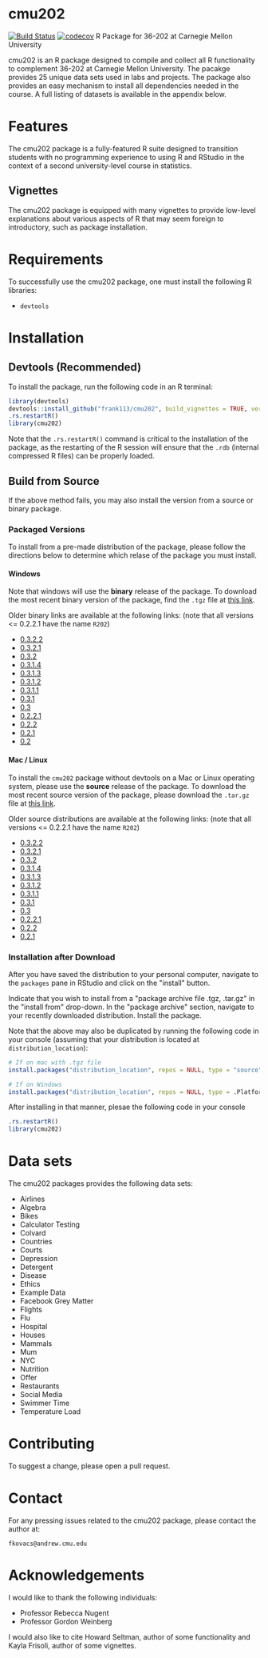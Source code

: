# cmu202

[![Build Status](https://travis-ci.org/frank113/cmu202.svg?branch=master)](https://travis-ci.org/frank113/cmu202)
[![codecov](https://codecov.io/gh/frank113/cmu202/branch/master/graph/badge.svg)](https://codecov.io/gh/frank113/cmu202)
R Package for 36-202 at Carnegie Mellon University

cmu202 is an R package designed to compile and collect all R functionality to complement 36-202 at Carnegie Mellon University. The pacakge provides 25 unique data sets used in labs and projects. The package also provides an easy mechanism to install all dependencies needed in the course. A full listing of datasets is available in the appendix below.

# Features

The cmu202 package is a fully-featured R suite designed to transition students with no programming experience to using R and RStudio in the context of a second university-level course in statistics.

## Vignettes

The cmu202 package is equipped with many vignettes to provide low-level explanations about various aspects of R that may seem foreign to introductory, such as package installation.

# Requirements

To successfully use the cmu202 package, one must install the following R libraries:

+ `devtools`

# Installation

## Devtools (Recommended)

To install the package, run the following code in an R terminal:

```r
library(devtools)
devtools::install_github("frank113/cmu202", build_vignettes = TRUE, version = "0.3.2.2")
.rs.restartR()
library(cmu202)
```

Note that the `.rs.restartR()` command is critical to the installation of the package, as the restarting of the R session will ensure that the `.rdb` (internal compressed R files) can be properly loaded.

## Build from Source

If the above method fails, you may also install the version from a source or binary package.

### Packaged Versions

To install from a pre-made distribution of the package, please follow the directions below to determine which relase of the package you must install.

#### Windows

Note that windows will use the **binary** release of the package. To download the most recent binary version of the package, find the `.tgz` file at [this link](https://github.com/frank113/cmu202/blob/41a6bbf120a3297c1c7fd60742d458edff903a54/cmu202_0.3.2.2.tgz).

Older binary links are available at the following links: (note that all versions <= 0.2.2.1 have the name `R202`)

+ [0.3.2.2](https://github.com/frank113/cmu202/blob/41a6bbf120a3297c1c7fd60742d458edff903a54/cmu202_0.3.2.2.tgz)
+ [0.3.2.1](https://github.com/frank113/cmu202/blob/951d894e7902d9b19929df347d4ea502daebd983/cmu202_0.3.2.1.tgz)
+ [0.3.2](https://github.com/frank113/cmu202/blob/7db1a799e58c93fd7ca8709f633639c11b73520b/cmu202_0.3.2.tgz)
+ [0.3.1.4](https://github.com/frank113/cmu202/blob/2ef987c0414672101a856ed887e3a4b6378009cb/cmu202_0.3.1.4.tgz)
+ [0.3.1.3](https://github.com/frank113/cmu202/blob/090a471f065b4430f6530795cdffa4f254a655e2/cmu202_0.3.1.3.tgz)
+ [0.3.1.2](https://github.com/frank113/cmu202/blob/8cde21416db1511cbdfb6c99446ad0c62961a1b9/cmu202_0.3.1.2.tgz)
+ [0.3.1.1](https://github.com/frank113/cmu202/blob/0557b4ce3ebac89b82d00b51a71b8bda847b1965/cmu202_0.3.1.1.tgz)
+ [0.3.1](https://github.com/frank113/cmu202/blob/5f98a0e66150d556f3db869483ce1f1b64b6dcaa/cmu202_0.3.1.tgz)
+ [0.3](https://github.com/frank113/cmu202/blob/58ccfefeed47e55c1ab34c6aceccca389c7f8248/cmu202_0.3.tgz)
+ [0.2.2.1](https://github.com/frank113/cmu202/blob/8afbf1da221e93ec4246a91423ea9f797716b421/R202_0.2.2.1.tgz)
+ [0.2.2](https://github.com/frank113/cmu202/blob/c13632e8aa08dd885b350ec96d66be85b5167e16/R202_0.2.2.tgz)
+ [0.2.1](https://github.com/frank113/cmu202/blob/e0002b8a7b0e9981ed01d257c4d9c2f7d39cc3dd/R202_0.2.1.tgz)
+ [0.2](https://github.com/frank113/cmu202/blob/c2ffd608d5e71d4a354b86826188fd41a4d989f3/R202_0.2.0.tgz)

#### Mac / Linux

To install the `cmu202` package without devtools on a Mac or Linux operating system, please use the **source** release of the package. To download the most recent source version of the package, please download the `.tar.gz` file at [this link](https://github.com/frank113/cmu202/blob/41a6bbf120a3297c1c7fd60742d458edff903a54/cmu202_0.3.2.2.tar.gz).

Older source distributions are available at the following links: (note that all versions <= 0.2.2.1 have the name `R202`)

+ [0.3.2.2](https://github.com/frank113/cmu202/blob/41a6bbf120a3297c1c7fd60742d458edff903a54/cmu202_0.3.2.2.tar.gz)
+ [0.3.2.1](https://github.com/frank113/cmu202/blob/951d894e7902d9b19929df347d4ea502daebd983/cmu202_0.3.2.1.tar.gz)
+ [0.3.2](https://github.com/frank113/cmu202/blob/7db1a799e58c93fd7ca8709f633639c11b73520b/cmu202_0.3.2.tar.gz)
+ [0.3.1.4](https://github.com/frank113/cmu202/blob/2ef987c0414672101a856ed887e3a4b6378009cb/cmu202_0.3.1.4.tar.gz)
+ [0.3.1.3](https://github.com/frank113/cmu202/blob/090a471f065b4430f6530795cdffa4f254a655e2/cmu202_0.3.1.3.tar.gz)
+ [0.3.1.2](https://github.com/frank113/cmu202/blob/8cde21416db1511cbdfb6c99446ad0c62961a1b9/cmu202_0.3.1.2.tar.gz)
+ [0.3.1.1](https://github.com/frank113/cmu202/blob/0557b4ce3ebac89b82d00b51a71b8bda847b1965/cmu202_0.3.1.1.tar.gz)
+ [0.3.1](https://github.com/frank113/cmu202/blob/5f98a0e66150d556f3db869483ce1f1b64b6dcaa/cmu202_0.3.1.tar.gz)
+ [0.3](https://github.com/frank113/cmu202/blob/58ccfefeed47e55c1ab34c6aceccca389c7f8248/cmu202_0.3.tar.gz)
+ [0.2.2.1](https://github.com/frank113/cmu202/blob/8afbf1da221e93ec4246a91423ea9f797716b421/R202_0.2.2.1.tar.gz)
+ [0.2.2](https://github.com/frank113/cmu202/blob/c13632e8aa08dd885b350ec96d66be85b5167e16/R202_0.2.2.tar.gz)
+ [0.2.1](https://github.com/frank113/cmu202/blob/e0002b8a7b0e9981ed01d257c4d9c2f7d39cc3dd/R202_0.2.1.tar.gz)

### Installation after Download

After you have saved the distribution to your personal computer, navigate to the `packages` pane in RStudio and click on the "install" button.

Indicate that you wish to install from a "package archive file .tgz, .tar.gz" in the "install from" drop-down. In the "package archive" section, navigate to your recently downloaded distribution. Install the package.

Note that the above may also be duplicated by running the following code in your console (assuming that your distribution is located at `distribution_location`):

```r
# If on mac with .tgz file
install.packages("distribution_location", repos = NULL, type = "source")

# If on Windows
install.packages("distribution_location", repos = NULL, type = .Platform$pkgType)
```

After installing in that manner, plesae the following code in your console

```r
.rs.restartR()
library(cmu202)
```

# Data sets

The cmu202 packages provides the following data sets:

+ Airlines
+ Algebra
+ Bikes
+ Calculator Testing
+ Colvard
+ Countries
+ Courts
+ Depression
+ Detergent
+ Disease
+ Ethics
+ Example Data
+ Facebook Grey Matter
+ Flights
+ Flu
+ Hospital
+ Houses
+ Mammals
+ Mum
+ NYC
+ Nutrition
+ Offer
+ Restaurants
+ Social Media
+ Swimmer Time
+ Temperature Load

# Contributing

To suggest a change, please open a pull request.

# Contact

For any pressing issues related to the cmu202 package, please contact the author at:

`fkovacs@andrew.cmu.edu`

# Acknowledgements

I would like to thank the following individuals:

+ Professor Rebecca Nugent
+ Professor Gordon Weinberg

I would also like to cite Howard Seltman, author of some functionality and Kayla Frisoli, author of some vignettes.

